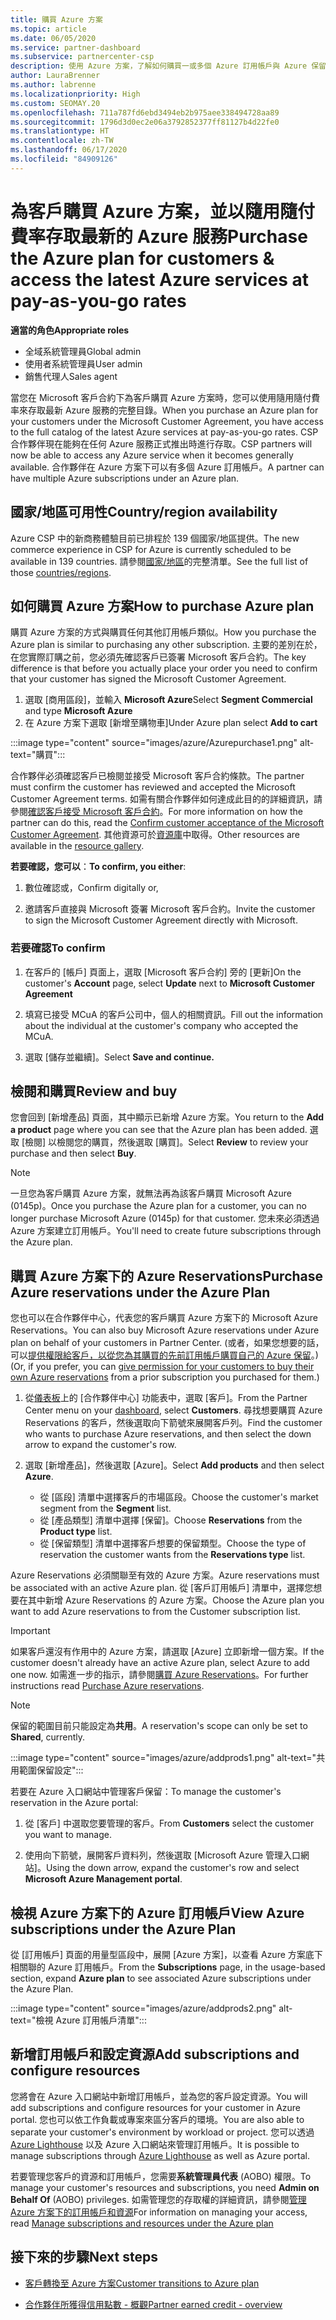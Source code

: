 ```yaml
---
title: 購買 Azure 方案
ms.topic: article
ms.date: 06/05/2020
ms.service: partner-dashboard
ms.subservice: partnercenter-csp
description: 使用 Azure 方案，了解如何購買一或多個 Azure 訂用帳戶與 Azure 保留，以設定資源及檢視或新增訂用帳戶。
author: LauraBrenner
ms.author: labrenne
ms.localizationpriority: High
ms.custom: SEOMAY.20
ms.openlocfilehash: 711a787fd6ebd3494eb2b975aee338494728aa89
ms.sourcegitcommit: 1796d3d0ec2e06a3792852377ff81127b4d22fe0
ms.translationtype: HT
ms.contentlocale: zh-TW
ms.lasthandoff: 06/17/2020
ms.locfileid: "84909126"
---
```

# <a name="purchase-the-azure-plan-for-customers--access-the-latest-azure-services-at-pay-as-you-go-rates"></a><span data-ttu-id="effeb-103">為客戶購買 Azure 方案，並以隨用隨付費率存取最新的 Azure 服務</span><span class="sxs-lookup"><span data-stu-id="effeb-103">Purchase the Azure plan for customers & access the latest Azure services at pay-as-you-go rates</span></span>

<span data-ttu-id="effeb-104">**適當的角色**</span><span class="sxs-lookup"><span data-stu-id="effeb-104">**Appropriate roles**</span></span>
- <span data-ttu-id="effeb-105">全域系統管理員</span><span class="sxs-lookup"><span data-stu-id="effeb-105">Global admin</span></span>
- <span data-ttu-id="effeb-106">使用者系統管理員</span><span class="sxs-lookup"><span data-stu-id="effeb-106">User admin</span></span>
- <span data-ttu-id="effeb-107">銷售代理人</span><span class="sxs-lookup"><span data-stu-id="effeb-107">Sales agent</span></span>

<span data-ttu-id="effeb-108">當您在 Microsoft 客戶合約下為客戶購買 Azure 方案時，您可以使用隨用隨付費率來存取最新 Azure 服務的完整目錄。</span><span class="sxs-lookup"><span data-stu-id="effeb-108">When you purchase an Azure plan for your customers under the Microsoft Customer Agreement, you have access to the full catalog of the latest Azure services at pay-as-you-go rates.</span></span> <span data-ttu-id="effeb-109">CSP 合作夥伴現在能夠在任何 Azure 服務正式推出時進行存取。</span><span class="sxs-lookup"><span data-stu-id="effeb-109">CSP partners will now be able to access any Azure service when it becomes generally available.</span></span> <span data-ttu-id="effeb-110">合作夥伴在 Azure 方案下可以有多個 Azure 訂用帳戶。</span><span class="sxs-lookup"><span data-stu-id="effeb-110">A partner can have multiple Azure subscriptions under an Azure plan.</span></span> 

## <a name="countryregion-availability"></a><span data-ttu-id="effeb-111">國家/地區可用性</span><span class="sxs-lookup"><span data-stu-id="effeb-111">Country/region availability</span></span>
<span data-ttu-id="effeb-112">Azure CSP 中的新商務體驗目前已排程於 139 個國家/地區提供。</span><span class="sxs-lookup"><span data-stu-id="effeb-112">The new commerce experience in CSP for Azure is currently scheduled to be available in 139 countries.</span></span> <span data-ttu-id="effeb-113">請參閱[國家/地區](https://query.prod.cms.rt.microsoft.com/cms/api/am/binary/RE3QN0x)的完整清單。</span><span class="sxs-lookup"><span data-stu-id="effeb-113">See the full list of those [countries/regions](https://query.prod.cms.rt.microsoft.com/cms/api/am/binary/RE3QN0x).</span></span> 

## <a name="how-to-purchase-azure-plan"></a><span data-ttu-id="effeb-114">如何購買 Azure 方案</span><span class="sxs-lookup"><span data-stu-id="effeb-114">How to purchase Azure plan</span></span>

<span data-ttu-id="effeb-115">購買 Azure 方案的方式與購買任何其他訂用帳戶類似。</span><span class="sxs-lookup"><span data-stu-id="effeb-115">How you purchase the Azure plan is similar to purchasing any other subscription.</span></span> <span data-ttu-id="effeb-116">主要的差別在於，在您實際訂購之前，您必須先確認客戶已簽署 Microsoft 客戶合約。</span><span class="sxs-lookup"><span data-stu-id="effeb-116">The key difference is that before you actually place your order you need to confirm that your customer has signed the Microsoft Customer Agreement.</span></span>

1. <span data-ttu-id="effeb-117">選取 [商用區段]，並輸入 **Microsoft Azure**</span><span class="sxs-lookup"><span data-stu-id="effeb-117">Select **Segment Commercial** and type **Microsoft Azure**</span></span> 
2. <span data-ttu-id="effeb-118">在 Azure 方案下選取 [新增至購物車]</span><span class="sxs-lookup"><span data-stu-id="effeb-118">Under Azure plan select **Add to cart**</span></span>

:::image type="content" source="images/azure/Azurepurchase1.png" alt-text="購買":::

<span data-ttu-id="effeb-120">合作夥伴必須確認客戶已檢閱並接受 Microsoft 客戶合約條款。</span><span class="sxs-lookup"><span data-stu-id="effeb-120">The partner must confirm the customer has reviewed and accepted the Microsoft Customer Agreement terms.</span></span> <span data-ttu-id="effeb-121">如需有關合作夥伴如何達成此目的的詳細資訊，請參閱[確認客戶接受 Microsoft 客戶合約](https://docs.microsoft.com/partner-center/confirm-customer-agreement)。</span><span class="sxs-lookup"><span data-stu-id="effeb-121">For more information on how the partner can do this, read the [Confirm customer acceptance of the Microsoft Customer Agreement](https://docs.microsoft.com/partner-center/confirm-customer-agreement).</span></span> <span data-ttu-id="effeb-122">其他資源可於[資源庫](https://partner.microsoft.com/resources/collection/Microsoft-Customer-Agreement-in-the-CSP-program#/)中取得。</span><span class="sxs-lookup"><span data-stu-id="effeb-122">Other resources are available in the [resource gallery](https://partner.microsoft.com/resources/collection/Microsoft-Customer-Agreement-in-the-CSP-program#/).</span></span>

<span data-ttu-id="effeb-123">**若要確認，您可以**：</span><span class="sxs-lookup"><span data-stu-id="effeb-123">**To confirm, you either**:</span></span> 

1. <span data-ttu-id="effeb-124">數位確認或，</span><span class="sxs-lookup"><span data-stu-id="effeb-124">Confirm digitally or,</span></span>

2. <span data-ttu-id="effeb-125">邀請客戶直接與 Microsoft 簽署 Microsoft 客戶合約。</span><span class="sxs-lookup"><span data-stu-id="effeb-125">Invite the customer to sign the Microsoft Customer Agreement directly with Microsoft.</span></span> 

### <a name="to-confirm"></a><span data-ttu-id="effeb-126">若要確認</span><span class="sxs-lookup"><span data-stu-id="effeb-126">To confirm</span></span> 

1. <span data-ttu-id="effeb-127">在客戶的 [帳戶] 頁面上，選取 [Microsoft 客戶合約] 旁的 [更新]</span><span class="sxs-lookup"><span data-stu-id="effeb-127">On the customer's **Account** page, select **Update** next to **Microsoft Customer Agreement**</span></span>  

2. <span data-ttu-id="effeb-128">填寫已接受 MCuA 的客戶公司中，個人的相關資訊。</span><span class="sxs-lookup"><span data-stu-id="effeb-128">Fill out the information about the individual at the customer's company who accepted the MCuA.</span></span>

3. <span data-ttu-id="effeb-129">選取 [儲存並繼續]。</span><span class="sxs-lookup"><span data-stu-id="effeb-129">Select **Save and continue.**</span></span>  

## <a name="review-and-buy"></a><span data-ttu-id="effeb-130">檢閱和購買</span><span class="sxs-lookup"><span data-stu-id="effeb-130">Review and buy</span></span>

<span data-ttu-id="effeb-131">您會回到 [新增產品] 頁面，其中顯示已新增 Azure 方案。</span><span class="sxs-lookup"><span data-stu-id="effeb-131">You return to the **Add a product** page where you can see that the Azure plan has been added.</span></span> <span data-ttu-id="effeb-132">選取 [檢閱] 以檢閱您的購買，然後選取 [購買]。</span><span class="sxs-lookup"><span data-stu-id="effeb-132">Select **Review** to review your purchase and then select **Buy**.</span></span> 

>[!Note]
><span data-ttu-id="effeb-133">一旦您為客戶購買 Azure 方案，就無法再為該客戶購買 Microsoft Azure (0145p)。</span><span class="sxs-lookup"><span data-stu-id="effeb-133">Once you purchase the Azure plan for a customer, you can no longer purchase Microsoft Azure (0145p) for that customer.</span></span> <span data-ttu-id="effeb-134">您未來必須透過 Azure 方案建立訂用帳戶。</span><span class="sxs-lookup"><span data-stu-id="effeb-134">You'll need to create future subscriptions through the Azure plan.</span></span>

## <a name="purchase-azure-reservations-under-the-azure-plan"></a><span data-ttu-id="effeb-135">購買 Azure 方案下的 Azure Reservations</span><span class="sxs-lookup"><span data-stu-id="effeb-135">Purchase Azure reservations under the Azure Plan</span></span> 
  
<span data-ttu-id="effeb-136">您也可以在合作夥伴中心，代表您的客戶購買 Azure 方案下的 Microsoft Azure Reservations。</span><span class="sxs-lookup"><span data-stu-id="effeb-136">You can also buy Microsoft Azure reservations under Azure plan on behalf of your customers in Partner Center.</span></span> <span data-ttu-id="effeb-137">(或者，如果您想要的話，可以[提供權限給客戶，以從您為其購買的先前訂用帳戶購買自己的 Azure 保留](give-customers-permission.md)。)</span><span class="sxs-lookup"><span data-stu-id="effeb-137">(Or, if you prefer, you can [give permission for your customers to buy their own Azure reservations](give-customers-permission.md) from a prior subscription you purchased for them.)</span></span>

1. <span data-ttu-id="effeb-138">從[儀表板](https://partner.microsoft.com/dashboard/)上的 [合作夥伴中心] 功能表中，選取 [客戶]。</span><span class="sxs-lookup"><span data-stu-id="effeb-138">From the Partner Center menu on your [dashboard](https://partner.microsoft.com/dashboard/), select **Customers**.</span></span> <span data-ttu-id="effeb-139">尋找想要購買 Azure Reservations 的客戶，然後選取向下箭號來展開客戶列。</span><span class="sxs-lookup"><span data-stu-id="effeb-139">Find the customer who wants to purchase Azure reservations, and then select the down arrow to expand the customer's row.</span></span>

2. <span data-ttu-id="effeb-140">選取 [新增產品]，然後選取 [Azure]。</span><span class="sxs-lookup"><span data-stu-id="effeb-140">Select **Add products** and then select **Azure**.</span></span> 

   - <span data-ttu-id="effeb-141">從 [區段] 清單中選擇客戶的市場區段。</span><span class="sxs-lookup"><span data-stu-id="effeb-141">Choose the customer's market segment from the **Segment** list.</span></span>
   - <span data-ttu-id="effeb-142">從 [產品類型] 清單中選擇 [保留]。</span><span class="sxs-lookup"><span data-stu-id="effeb-142">Choose **Reservations** from the **Product type** list.</span></span>
   - <span data-ttu-id="effeb-143">從 [保留類型] 清單中選擇客戶想要的保留類型。</span><span class="sxs-lookup"><span data-stu-id="effeb-143">Choose the type of reservation the customer wants from the **Reservations type** list.</span></span>

<span data-ttu-id="effeb-144">Azure Reservations 必須關聯至有效的 Azure 方案。</span><span class="sxs-lookup"><span data-stu-id="effeb-144">Azure reservations must be associated with an active Azure plan.</span></span> <span data-ttu-id="effeb-145">從 [客戶訂用帳戶] 清單中，選擇您想要在其中新增 Azure Reservations 的 Azure 方案。</span><span class="sxs-lookup"><span data-stu-id="effeb-145">Choose the Azure plan you want to add Azure reservations to from the Customer subscription list.</span></span> 

>[!Important] 
><span data-ttu-id="effeb-146">如果客戶還沒有作用中的 Azure 方案，請選取 [Azure] 立即新增一個方案。</span><span class="sxs-lookup"><span data-stu-id="effeb-146">If the customer doesn't already have an active Azure plan, select Azure to add one now.</span></span> <span data-ttu-id="effeb-147">如需進一步的指示，請參閱[購買 Azure Reservations](https://docs.microsoft.com/partner-center/azure-reservations-buying#purchase-azure-reservations)。</span><span class="sxs-lookup"><span data-stu-id="effeb-147">For further instructions read [Purchase Azure reservations](https://docs.microsoft.com/partner-center/azure-reservations-buying#purchase-azure-reservations).</span></span>

>[!Note] 
><span data-ttu-id="effeb-148">保留的範圍目前只能設定為**共用**。</span><span class="sxs-lookup"><span data-stu-id="effeb-148">A reservation's scope can only be set to **Shared**, currently.</span></span> 

:::image type="content" source="images/azure/addprods1.png" alt-text="共用範圍保留設定":::

<span data-ttu-id="effeb-150">若要在 Azure 入口網站中管理客戶保留：</span><span class="sxs-lookup"><span data-stu-id="effeb-150">To manage the customer's reservation in the Azure portal:</span></span> 

1. <span data-ttu-id="effeb-151">從 [客戶] 中選取您要管理的客戶。</span><span class="sxs-lookup"><span data-stu-id="effeb-151">From **Customers** select the customer you want to manage.</span></span> 

2. <span data-ttu-id="effeb-152">使用向下箭號，展開客戶資料列，然後選取 [Microsoft Azure 管理入口網站]。</span><span class="sxs-lookup"><span data-stu-id="effeb-152">Using the down arrow, expand the customer's row and select **Microsoft Azure Management portal**.</span></span>  
 
## <a name="view-azure-subscriptions-under-the-azure-plan"></a><span data-ttu-id="effeb-153">檢視 Azure 方案下的 Azure 訂用帳戶</span><span class="sxs-lookup"><span data-stu-id="effeb-153">View Azure subscriptions under the Azure Plan</span></span>

<span data-ttu-id="effeb-154">從 [訂用帳戶] 頁面的用量型區段中，展開 [Azure 方案]，以查看 Azure 方案底下相關聯的 Azure 訂用帳戶。</span><span class="sxs-lookup"><span data-stu-id="effeb-154">From the **Subscriptions** page, in the usage-based section, expand **Azure plan** to see associated Azure subscriptions under the Azure Plan.</span></span>

:::image type="content" source="images/azure/addprods2.png" alt-text="檢視 Azure 訂用帳戶清單"::: 


## <a name="add-subscriptions-and-configure-resources"></a><span data-ttu-id="effeb-156">新增訂用帳戶和設定資源</span><span class="sxs-lookup"><span data-stu-id="effeb-156">Add subscriptions and configure resources</span></span>

<span data-ttu-id="effeb-157">您將會在 Azure 入口網站中新增訂用帳戶，並為您的客戶設定資源。</span><span class="sxs-lookup"><span data-stu-id="effeb-157">You will add subscriptions and configure resources for your customer in Azure portal.</span></span> <span data-ttu-id="effeb-158">您也可以依工作負載或專案來區分客戶的環境。</span><span class="sxs-lookup"><span data-stu-id="effeb-158">You are also able to separate your customer's environment by workload or project.</span></span> <span data-ttu-id="effeb-159">您可以透過 [Azure Lighthouse](https://azure.microsoft.com/services/azure-lighthouse/) 以及 Azure 入口網站來管理訂用帳戶。</span><span class="sxs-lookup"><span data-stu-id="effeb-159">It is possible to manage subscriptions through [Azure Lighthouse](https://azure.microsoft.com/services/azure-lighthouse/) as well as Azure portal.</span></span> 

<span data-ttu-id="effeb-160">若要管理您客戶的資源和訂用帳戶，您需要**系統管理員代表** (AOBO) 權限。</span><span class="sxs-lookup"><span data-stu-id="effeb-160">To manage your customer's resources and subscriptions, you need **Admin on Behalf Of** (AOBO) privileges.</span></span> <span data-ttu-id="effeb-161">如需管理您的存取權的詳細資訊，請參閱[管理 Azure 方案下的訂用帳戶和資源](azure-plan-manage.md)</span><span class="sxs-lookup"><span data-stu-id="effeb-161">For information on managing your access, read [Manage subscriptions and resources under the Azure plan](azure-plan-manage.md)</span></span>

## <a name="next-steps"></a><span data-ttu-id="effeb-162">接下來的步驟</span><span class="sxs-lookup"><span data-stu-id="effeb-162">Next steps</span></span>

- [<span data-ttu-id="effeb-163">客戶轉換至 Azure 方案</span><span class="sxs-lookup"><span data-stu-id="effeb-163">Customer transitions to Azure plan</span></span>](azure-plan-transition.md)

- [<span data-ttu-id="effeb-164">合作夥伴所獲得信用點數 - 概觀</span><span class="sxs-lookup"><span data-stu-id="effeb-164">Partner earned credit - overview</span></span>](partner-earned-credit.md)
